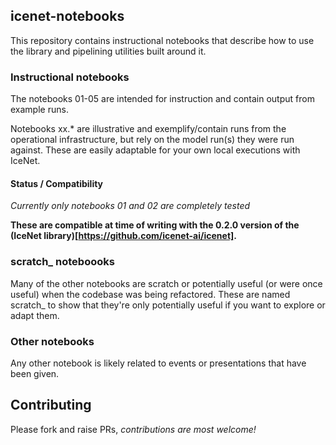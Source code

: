 ## icenet-notebooks

This repository contains instructional notebooks that describe how to use the library and pipelining utilities built around it. 

### Instructional notebooks

The notebooks 01-05 are intended for instruction and contain output from example runs.

Notebooks xx.\* are illustrative and exemplify/contain runs from the operational infrastructure, but rely on the model run(s) they were run against. These are easily adaptable for your own local executions with IceNet.

#### Status / Compatibility

_Currently only notebooks 01 and 02 are completely tested_

__These are compatible at time of writing with the 0.2.0 version of the (IceNet library)[https://github.com/icenet-ai/icenet].__

### scratch\_ noteboooks

Many of the other notebooks are scratch or potentially useful (or were once useful) when the codebase was being refactored. These are named scratch\_ to show that they're only potentially useful if you want to explore or adapt them.

### Other notebooks

Any other notebook is likely related to events or presentations that have been given.

## Contributing

Please fork and raise PRs, _contributions are most welcome!_


